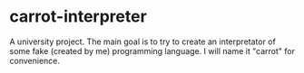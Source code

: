 carrot-interpreter
==================

A university project. The main goal is to try to create an interpretator of some fake (created by me) programming language. I will name it "carrot" for convenience.
